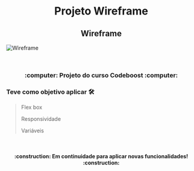 <h1 align="center">Projeto Wireframe</h1> 
  
<h2 align="center">Wireframe</h2> 

![Wireframe](https://user-images.githubusercontent.com/89087399/160317769-6dd20194-9f6d-4f40-b631-f821a0a252b4.gif)

   </br>
   <h3 align="center"> :computer: Projeto do curso Codeboost :computer:</h3> 

   
  ### Teve como objetivo aplicar :hammer_and_wrench:
  > Flex box
  >
  > Responsividade
  >
  > Variáveis
  >
 
   
</br>


<h4 align="center"> 
    :construction: Em continuidade para aplicar novas funcionalidades! :construction:
</h4>

